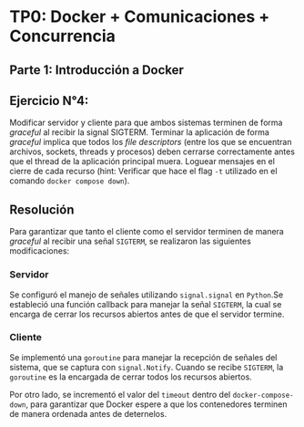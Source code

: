 # TP0: Docker + Comunicaciones + Concurrencia

## Parte 1: Introducción a Docker
## Ejercicio N°4:
Modificar servidor y cliente para que ambos sistemas terminen de forma _graceful_ al recibir la signal SIGTERM. Terminar la aplicación de forma _graceful_ implica que todos los _file descriptors_ (entre los que se encuentran archivos, sockets, threads y procesos) deben cerrarse correctamente antes que el thread de la aplicación principal muera. Loguear mensajes en el cierre de cada recurso (hint: Verificar que hace el flag `-t` utilizado en el comando `docker compose down`).

## Resolución
Para garantizar que tanto el cliente como el servidor terminen de manera _graceful_ al recibir una señal `SIGTERM`, se realizaron las siguientes modificaciones:

### Servidor
Se configuró el manejo de señales utilizando `signal.signal` en `Python`.Se estableció una función callback para manejar la señal `SIGTERM`, la cual se encarga de cerrar los recursos abiertos antes de que el servidor termine.

### Cliente
Se implementó una `goroutine` para manejar la recepción de señales del sistema, que se captura con `signal.Notify`. Cuando se recibe `SIGTERM`, la `goroutine` es la encargada de cerrar todos los recursos abiertos.

Por otro lado, se incrementó el valor del `timeout` dentro del `docker-compose-down`, para garantizar que Docker espere a que los contenedores terminen de manera ordenada antes de deternelos.